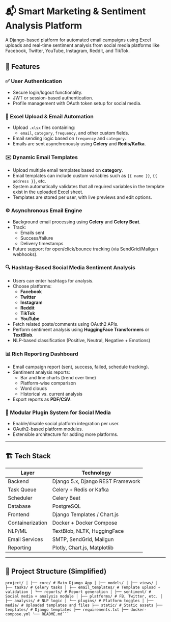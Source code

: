 # 📬 Smart Marketing & Sentiment Analysis Platform

A Django-based platform for automated email campaigns using Excel uploads and real-time sentiment analysis from social media platforms like Facebook, Twitter, YouTube, Instagram, Reddit, and TikTok.

## 🚀 Features

### ✅ User Authentication
- Secure login/logout functionality.
- JWT or session-based authentication.
- Profile management with OAuth token setup for social media.

### 📂 Excel Upload & Email Automation
- Upload `.xlsx` files containing:
  - `email`, `category`, `frequency`, and other custom fields.
- Email sending logic based on `frequency` and `category`.
- Emails are sent asynchronously using **Celery** and **Redis/Kafka**.

### ✉️ Dynamic Email Templates
- Upload multiple email templates based on **category**.
- Email templates can include custom variables such as `{{ name }}`, `{{ address }}`, etc.
- System automatically validates that all required variables in the template exist in the uploaded Excel sheet.
- Templates are stored per user, with live previews and edit options.

### ⚙️ Asynchronous Email Engine
- Background email processing using **Celery** and **Celery Beat**.
- Track:
  - Emails sent
  - Success/failure
  - Delivery timestamps
- Future support for open/click/bounce tracking (via SendGrid/Mailgun webhooks).

### 🔍 Hashtag-Based Social Media Sentiment Analysis
- Users can enter hashtags for analysis.
- Choose platforms:
  - **Facebook**
  - **Twitter**
  - **Instagram**
  - **Reddit**
  - **TikTok**
  - **YouTube**
- Fetch related posts/comments using OAuth2 APIs.
- Perform sentiment analysis using **HuggingFace Transformers** or **TextBlob**.
- NLP-based classification (Positive, Neutral, Negative + Emotions)

### 📊 Rich Reporting Dashboard
- Email campaign report (sent, success, failed, schedule tracking).
- Sentiment analysis reports:
  - Bar and line charts (trend over time)
  - Platform-wise comparison
  - Word clouds
  - Historical vs. current analysis
- Export reports as **PDF/CSV**.

### 🔌 Modular Plugin System for Social Media
- Enable/disable social platform integration per user.
- OAuth2-based platform modules.
- Extensible architecture for adding more platforms.

---

## 🏗️ Tech Stack

| Layer          | Technology                         |
|----------------|------------------------------------|
| Backend        | Django 5.x, Django REST Framework  |
| Task Queue     | Celery + Redis or Kafka            |
| Scheduler      | Celery Beat                        |
| Database       | PostgreSQL                         |
| Frontend       | Django Templates / Chart.js        |
| Containerization | Docker + Docker Compose           |
| NLP/ML         | TextBlob, NLTK, HuggingFace        |
| Email Services | SMTP, SendGrid, Mailgun            |
| Reporting      | Plotly, Chart.js, Matplotlib       |

---

## 📂 Project Structure (Simplified)
```
project/ │ ├── core/ # Main Django App │ ├── models/ │ ├── views/ │ ├── tasks/ # Celery tasks │ ├── email_templates/ # Template upload + validation │ └── reports/ # Report generation │ ├── sentiment/ # Social media + analysis module │ ├── platforms/ # FB, Twitter, etc. │ ├── analysis/ # NLP logic │ └── plugins/ # Platform toggles │ ├── media/ # Uploaded templates and files ├── static/ # Static assets ├── templates/ # Django templates ├── requirements.txt ├── docker-compose.yml └── README.md```

